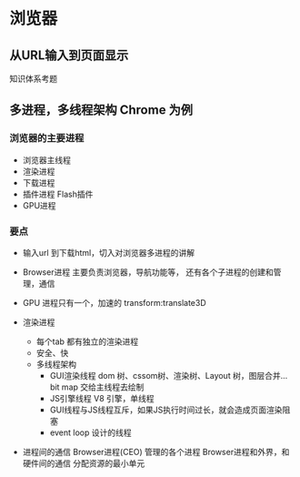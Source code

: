# 浏览器

## 从URL输入到页面显示

知识体系考题

## 多进程，多线程架构 Chrome 为例

### 浏览器的主要进程

- 浏览器主线程
- 渲染进程
- 下载进程
- 插件进程 Flash插件
- GPU进程

### 要点

- 输入url 到下载html，切入对浏览器多进程的讲解
- Browser进程 主要负责浏览器，导航功能等，
  还有各个子进程的创建和管理，通信
- GPU 进程只有一个，加速的
  transform:translate3D
- 渲染进程
  - 每个tab 都有独立的渲染进程
  - 安全、快
  - 多线程架构
    - GUI渲染线程 dom 树、cssom树、渲染树、Layout 树，图层合并...
    bit map 交给主线程去绘制
    - JS引擎线程 V8 引擎，单线程
    - GUI线程与JS线程互斥，如果JS执行时间过长，就会造成页面渲染阻塞
    - event loop 设计的线程

- 进程间的通信
  Browser进程(CEO) 管理的各个进程
  Browser进程和外界，和硬件间的通信
  分配资源的最小单元
